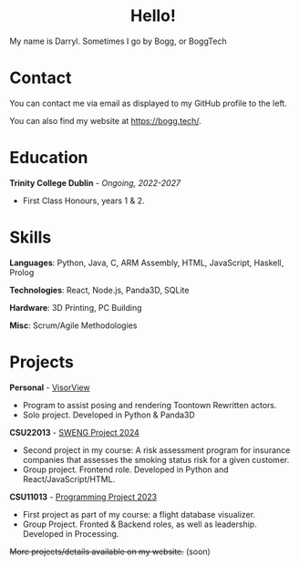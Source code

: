<h1 align="center">Hello!</h1>
My name is Darryl. Sometimes I go by Bogg, or BoggTech

# Contact
You can contact me via email as displayed to my GitHub profile to the left.

You can also find my website at https://bogg.tech/.

# Education
**Trinity College Dublin** - *Ongoing, 2022-2027*
- First Class Honours, years 1 & 2.

# Skills
**Languages**: Python, Java, C, ARM Assembly, HTML, JavaScript, Haskell, Prolog

**Technologies**: React, Node.js, Panda3D, SQLite

**Hardware**: 3D Printing, PC Building

**Misc**: Scrum/Agile Methodologies

# Projects
**Personal** - [VisorView](https://github.com/BoggTech/VisorView) 
- Program to assist posing and rendering Toontown Rewritten actors.
- Solo project. Developed in Python & Panda3D

**CSU22013** - [SWENG Project 2024](https://github.com/greenice288f/SWENGGroup31) 
- Second project in my course: A risk assessment program for insurance companies that assesses the smoking status risk for a given customer.
- Group project. Frontend role. Developed in Python and React/JavaScript/HTML.

**CSU11013** - [Programming Project 2023](https://github.com/BoggTech/FlightVis18)
- First project as part of my course: a flight database visualizer.
- Group Project. Fronted & Backend roles, as well as leadership. Developed in Processing.

~~More projects/details available on my website.~~ (soon)
 
